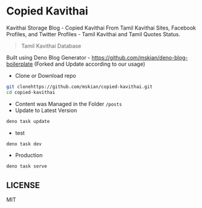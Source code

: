 # Copied Kavithai

Kavithai Storage Blog - Copied Kavithai From Tamil Kavithai Sites, Facebook Profiles, and Twitter Profiles - Tamil Kavithai and Tamil Quotes Status.  

> Tamil Kavithai Database

Built using Deno Blog Generator - <https://github.com/mskian/deno-blog-boilerplate> (Forked and Update according to our usage)  

- Clone or Download repo

```sh
git clonehttps://github.com/mskian/copied-kavithai.git
cd copied-kavithai
```

- Content was Managed in the Folder `/posts`
- Update to Latest Version

```sh
deno task update
```

- test

```sh
deno task dev
```

- Production

```sh
deno task serve
```

## LICENSE

MIT
